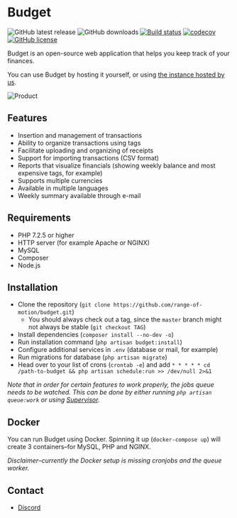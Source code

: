 # Budget

![GitHub latest release](https://img.shields.io/github/v/release/range-of-motion/budget?include_prereleases)
![GitHub downloads](https://img.shields.io/github/downloads/range-of-motion/budget/total)
[![Build status](https://travis-ci.com/range-of-motion/budget.svg?branch=master)](https://travis-ci.com/range-of-motion/budget)
[![codecov](https://codecov.io/gh/range-of-motion/budget/branch/master/graph/badge.svg)](https://codecov.io/gh/range-of-motion/budget)
[![GitHub license](https://img.shields.io/github/license/range-of-motion/budget.svg)](https://github.com/range-of-motion/budget/blob/master/LICENSE)

Budget is an open-source web application that helps you keep track of your finances.

You can use Budget by hosting it yourself, or using [the instance hosted by us](https://budget.pixely.me).

![Product](https://user-images.githubusercontent.com/9268822/46098425-a8877300-c1c4-11e8-9293-f43ceb9d6f97.png)

## Features

* Insertion and management of transactions
* Ability to organize transactions using tags
* Facilitate uploading and organizing of receipts
* Support for importing transactions (CSV format)
* Reports that visualize financials (showing weekly balance and most expensive tags, for example)
* Supports multiple currencies
* Available in multiple languages
* Weekly summary available through e-mail

## Requirements

* PHP 7.2.5 or higher
* HTTP server (for example Apache or NGINX)
* MySQL
* Composer
* Node.js

## Installation

* Clone the repository (`git clone https://github.com/range-of-motion/budget.git`)
    * You should always check out a tag, since the `master` branch might not always be stable (`git checkout TAG`)
* Install dependencies (`composer install --no-dev -o`)
* Run installation command (`php artisan budget:install`)
* Configure additional services in `.env` (database or mail, for example)
* Run migrations for database (`php artisan migrate`)
* Head over to your list of crons (`crontab -e`) and add `* * * * * cd /path-to-budget && php artisan schedule:run >> /dev/null 2>&1`

*Note that in order for certain features to work properly, the jobs queue needs to be watched. This can be done by either running `php artisan queue:work` or using [Supervisor](https://laravel.com/docs/7.x/queues#supervisor-configuration).*

## Docker

You can run Budget using Docker. Spinning it up (`docker-compose up`) will create 3 containers–for MySQL, PHP and NGINX.

*Disclaimer–currently the Docker setup is missing cronjobs and the queue worker.*

## Contact

* [Discord](https://discord.gg/QFQdvy3)
